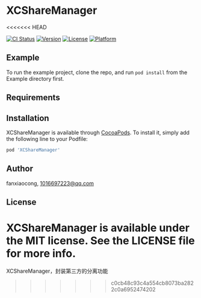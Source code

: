 # XCShareManager
<<<<<<< HEAD

[![CI Status](http://img.shields.io/travis/fanxiaocong/XCShareManager.svg?style=flat)](https://travis-ci.org/fanxiaocong/XCShareManager)
[![Version](https://img.shields.io/cocoapods/v/XCShareManager.svg?style=flat)](http://cocoapods.org/pods/XCShareManager)
[![License](https://img.shields.io/cocoapods/l/XCShareManager.svg?style=flat)](http://cocoapods.org/pods/XCShareManager)
[![Platform](https://img.shields.io/cocoapods/p/XCShareManager.svg?style=flat)](http://cocoapods.org/pods/XCShareManager)

## Example

To run the example project, clone the repo, and run `pod install` from the Example directory first.

## Requirements

## Installation

XCShareManager is available through [CocoaPods](http://cocoapods.org). To install
it, simply add the following line to your Podfile:

```ruby
pod 'XCShareManager'
```

## Author

fanxiaocong, 1016697223@qq.com

## License

XCShareManager is available under the MIT license. See the LICENSE file for more info.
=======
XCShareManager，封装第三方的分离功能
>>>>>>> c0cb48c93c4a554cb8073ba2822c0a6952474202
